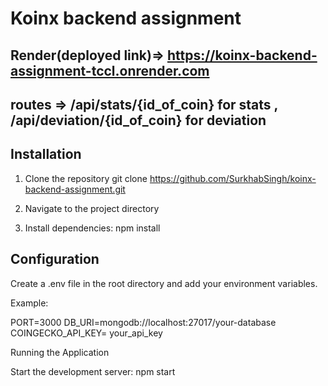 # Koinx backend assignment 
## Render(deployed link)=> https://koinx-backend-assignment-tccl.onrender.com
## routes => /api/stats/{id_of_coin} for stats , /api/deviation/{id_of_coin} for deviation
## Installation

1. Clone the repository
git clone https://github.com/SurkhabSingh/koinx-backend-assignment.git

2. Navigate to the project directory

3. Install dependencies: npm install

## Configuration
Create a .env file in the root directory and add your environment variables. 

Example:

PORT=3000
DB_URI=mongodb://localhost:27017/your-database
COINGECKO_API_KEY= your_api_key

Running the Application

Start the development server: npm start










